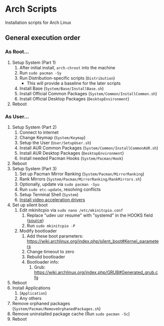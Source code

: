 # Arch Scripts
Installation scripts for Arch Linux

## General execution order

### As Root...

1. Setup System (Part 1)
    1. After initial install, `arch-chroot` into the machine
    2. Run `sudo pacman -Sy`
    3. Run Distribution-specific scripts (`Distribution`)
        * This will provide a baseline for the later scripts
    4. Install Base (`System/Base/InstallBase.sh`)
    5. Install Official Common Packages (`System/Common/InstallCommon.sh`)
    6. Install Official Desktop Packages (`DesktopEnvironment`)
2. Reboot

### As User...

1. Setup System (Part 2)
    1. Connect to internet
    2. Change Keymap (`System/Keymap`)
    3. Setup the User (`User/SetupUser.sh`)
    4. Install AUR Common Packages (`System/Common/InstallCommonAUR.sh`)
    5. Install AUR Desktop Packages (`DesktopEnvironment`)
    6. Install needed Pacman Hooks (`System/Pacman/Hook`)
2. Reboot
3. Setup System (Part 3)
    1. Set up Pacman Mirror Ranking (`System/Pacman/MirrorRanking`)
    2. Rank Mirrors (`System/Pacman/MirrorRanking/RankMirrors.sh`)
    3. Optionally, update via `sudo pacman -Syu`
    4. Run `sudo etc-update`, resolving conflicts
    5. Setup Terminal Shell (`System`)
    6. [Install video acceleration drivers](https://wiki.archlinux.org/index.php/Hardware_video_acceleration#Installation)
4. Set up silent boot
    1. Edit mkinitcpio via `sudo nano /etc/mkinitcpio.conf`
        1. Replace "udev usr resume" with "systemd" in the HOOKS field ([source](https://wiki.archlinux.org/index.php/mkinitcpio#Common_hooks))
        2. Run `sudo mkinitcpio -P`
    2. Modify bootloader
        1. Add these boot parameters: https://wiki.archlinux.org/index.php/silent_boot#Kernel_parameters
        2. Change timeout to zero
        3. Rebuild bootloader
        4. Bootloader info:
            1. Grub: https://wiki.archlinux.org/index.php/GRUB#Generated_grub.cfg
5. Reboot
6. Install Applications
    1. (`Application`)
    2. Any others
7. Remove orphaned packages (`System/Pacman/RemoveOrphanedPackages.sh`)
8. Remove uninstalled package cache (Run `sudo pacman -Sc`)
9. Reboot
